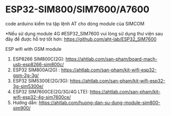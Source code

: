 # ESP32-SIM800/SIM7600/A7600
code arduino kiểm tra tập lệnh AT cho dòng module của SIMCOM

*Nếu sử dụng module 4G #ESP32_SIM7600 vui lòng sử dụng thư viện sau đây để được hỗ trợ tốt hơn:
https://github.com/aht-lab/ESP32_SIM7600

ESP wifi with GSM module
1. ESP8266 SIM800C(2G): https://ahtlab.com/san-pham/board-mach-usb-esp8266-sim800c/
2. ESP32 SIM800A(2G) : https://ahtlab.com/san-pham/kit-wifi-esp32-gsm-2g-3g/
3. ESP32 SIM5300E(2G/3G): https://ahtlab.com/san-pham/kit-wifi-esp32-3g-sim5300e/
4. ESP32 SIM7600CE(2G/3G/4G LTE): https://ahtlab.com/san-pham/kit-wifi-esp32-4g-sim7600ce/
5. Hướng dẫn: https://ahtlab.com/huong-dan-su-dung-module-sim800-sim900/
